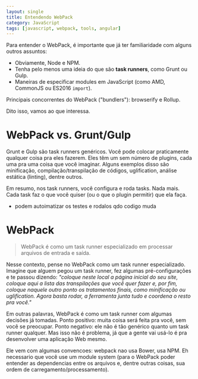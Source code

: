 ```yaml
---
layout: single
title: Entendendo WebPack
category: JavaScript
tags: [javascript, webpack, tools, angular]
---
```


Para entender o WebPack, é importante que já ter familiaridade com alguns outros assuntos:

- Obviamente, Node e NPM.
- Tenha pelo menos uma ideia do que são **task runners**, como Grunt ou Gulp.
- Maneiras de especificar modules em JavaScript (como AMD, CommonJS ou ES2016 `import`).

Principais concorrentes do WebPack ("bundlers"): browserify e Rollup.

Dito isso, vamos ao que interessa.

# WebPack vs. Grunt/Gulp

Grunt e Gulp são task runners genéricos. Você pode colocar praticamente qualquer coisa pra eles fazerem. Eles têm um sem número de plugins, cada uma pra uma coisa que você imaginar. Alguns exemplos disso são minificação, compilação/transpilação de códigos, uglification, análise estática (linting), dentre outros.

Em resumo, nos task runners, você configura e roda tasks. Nada mais. Cada task faz o que você quiser (ou o que o plugin permitir) que ela faça.
- podem autoimatizar os testes e rodalos qdo codigo muda

# WebPack

> WebPack é como um task runner especializado em processar arquivos de entrada e saída.

Nesse contexto, pense no WebPack como um task runner especializado. Imagine que alguem pegou um task runner, fez algumas pré-configurações e te passou dizendo: *"coloque neste local a página inicial do seu site, coloque aqui a lista das transpilações que você quer fazer e, por fim, coloque naquele outro ponto os tratamentos finais, como minificação ou uglification. Agora basta rodar, a ferramenta junta tudo e coordena o resto pra você."*

Em outras palavras, WebPack é como um task runner com algumas decisões já tomadas. Ponto positivo: muita coisa será feita pra você, sem você se preocupar. Ponto negativo: ele não é tão genérico quanto um task runner qualquer. Mas isso não é problema, já que a gente vai usá-lo é pra desenvolver uma aplicação Web mesmo.

Ele vem com algumas convencoes: webpack nao usa Bower, usa NPM. Eh necessario que você use um module system (para o WebPack poder entender as dependencias entre os arquivos e, dentre outras coisas, sua ordem de carregamento/processamento).




